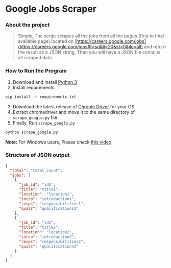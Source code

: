 # Google Jobs Scraper

### About the project
> Simply, The script scrapes all the jobs from all the pages (first to final available page) located on [https://careers.google.com/jobs](https://careers.google.com/jobs#t=sq&li=20&st=0&jlo=all) and return the result as a JSON string, Then you will have a JSON file contains all scraped data.

### How to Run the Program

1. Download and Install [Python 3](https://www.python.org/)
2. Install requirements
```python
pip install -r requirements.txt
```
3. Download the latest release of [Chrome Driver](https://sites.google.com/a/chromium.org/chromedriver/downloads) for your OS
4. Extract chromedriver and move it to the same directory of `scrape_google.py` file
5. Finally, Run `scrape_google.py`
```bash
python scrape_google.py
```

**Note:** For Windows users, Please check [this video](https://drive.google.com/open?id=0BzTpKjilS_t0WU5sOGV3TS01d0U)

### Structure of JSON output 
```json
{
  "total": "total_count",
  "jobs": [
    {
      "job_id": "id1",
      "title": "title1",
      "location": "location1", 
      "intro": "introduction1", 
      "resps": "responsibilities1",
      "quals": "qualifications1"
    },
    {
      "job_id": "id2",
      "title": "title2",
      "location": "location2", 
      "intro": "introduction2", 
      "resps": "responsibilities2",
      "quals": "qualifications2"
    }
  ]
}
```

